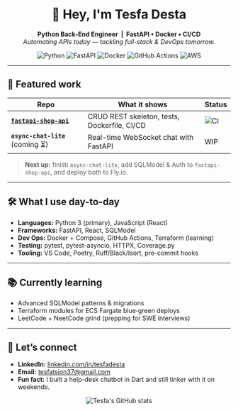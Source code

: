 <!--## Hi there 👋


**Tesfa37/Tesfa37** is a ✨ _special_ ✨ repository because its `README.md` (this file) appears on your GitHub profile.

Here are some ideas to get you started:

- 🔭 I’m currently working on ...
- 🌱 I’m currently learning ...
- 👯 I’m looking to collaborate on ...
- 🤔 I’m looking for help with ...
- 💬 Ask me about ...
- 📫 How to reach me: ...
- 😄 Pronouns: ...
- ⚡ Fun fact: ...
-->
<!-- Hi there  👋  | GitHub profile README for Tesfa Desta -->
<h1 align="center">👋 Hey, I'm Tesfa Desta</h1>

<p align="center">
  <b>Python Back-End Engineer&nbsp;&nbsp;|&nbsp;&nbsp;FastAPI • Docker • CI/CD</b><br>
  <i>Automating APIs today — tackling full-stack & DevOps tomorrow.</i>
</p>

<p align="center">
  <!-- Shields.io stack icons -->
  <img alt="Python" src="https://img.shields.io/badge/Python-3.11-blue?logo=python&logoColor=white">
  <img alt="FastAPI" src="https://img.shields.io/badge/FastAPI-%F0%9F%90%8D-green?logo=fastapi&logoColor=white">
  <img alt="Docker" src="https://img.shields.io/badge/Docker-Container-blue?logo=docker&logoColor=white">
  <img alt="GitHub Actions" src="https://img.shields.io/badge/CI-GitHub_Actions-2088ff?logo=githubactions&logoColor=white">
  <img alt="AWS" src="https://img.shields.io/badge/AWS-DevTools-orange?logo=amazonaws&logoColor=white">
</p>

---

## 🚀 Featured work

| Repo | What it shows | Status |
|------|---------------|--------|
| **[`fastapi-shop-api`](https://github.com/Tesfa37/fastapi-shop-api)** | CRUD REST skeleton, tests, Dockerfile, CI/CD | ![CI](https://github.com/Tesfa37/fastapi-shop-api/actions/workflows/ci.yml/badge.svg) |
| **`async-chat-lite`** (coming ⏳) | Real-time WebSocket chat with FastAPI | WIP |

> **Next up:** finish `async-chat-lite`, add SQLModel & Auth to `fastapi-shop-api`, and deploy both to Fly.io.

---

## 🛠  What I use day-to-day
- **Languages:** Python 3 (primary), JavaScript (React)  
- **Frameworks:** FastAPI, React, SQLModel  
- **Dev Ops:** Docker + Compose, GitHub Actions, Terraform (learning)  
- **Testing:** pytest, pytest-asyncio, HTTPX, Coverage.py  
- **Tooling:** VS Code, Poetry, Ruff/Black/Isort, pre-commit hooks

---

## 📚 Currently learning
- Advanced SQLModel patterns & migrations  
- Terraform modules for ECS Fargate blue‐green deploys  
- LeetCode + NeetCode grind (prepping for SWE interviews)

---

## 🤝 Let’s connect
- **LinkedIn:** [linkedin.com/in/tesfadesta](https://linkedin.com/in/tesfadesta)  
- **Email:** tesfatsion37@gmail.com  
- **Fun fact:** I built a help-desk chatbot in Dart and still tinker with it on weekends.

<p align="center">
  <!-- GitHub stats card – optional; comment out if you prefer -->
  <img alt="Tesfa's GitHub stats"
       src="https://github-readme-stats.vercel.app/api?username=Tesfa37&show_icons=true&theme=transparent&hide=issues,contribs&count_private=true"/>
</p>
